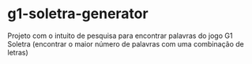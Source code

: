 # g1-soletra-generator
Projeto com o intuito de pesquisa para encontrar palavras do jogo G1 Soletra (encontrar o maior número de palavras com uma combinação de letras)
